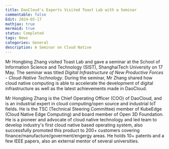 ```yaml
---
title: DaoCloud's Experts Visited Toast Lab with a Seminar
commentable: false
Edit: 2024-05-17
mathjax: true
mermaid: true
status: Completed
tags: News
categories: General
description: A Seminar on Cloud Native  
---
```


<p>Mr Hongbing Zhang visited Toast Lab and gave a seminar 
at the School of Information Science and Technology (SIST), ShanghaiTech University on 17 May. 
The seminar was titled <i>Digital Infrastructure of New Productive Forces - Cloud-Native Technology</i>.
During the seminar, Mr Zhang shared how cloud native computing is able to accelerate the development of digital infrastructure
as well as the latest achievements made in DaoCloud.
</p>

<p>Mr Hongbing Zhang is the Chief Operating Officer (COO) of DaoCloud, and is an industrial expert in cloud computing/open source and industrial IoT fields. He is the TSC (Technical Steering Committee) member of KubeEdge (Cloud Native Edge Computing) and board member of Open 3D Foundation. He is a pioneer and advocate of cloud native technology and led team to develop industry's first cloud native based operating system, also successfully promoted this product to 200+ customers covering finance/manufacture/goverment/engergy areas. He holds 10+ patents and a few IEEE papers, also an external mentor of several universities.</p>
